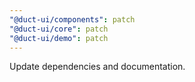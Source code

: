 ```yaml
---
"@duct-ui/components": patch
"@duct-ui/core": patch
"@duct-ui/demo": patch
---
```


Update dependencies and documentation.
